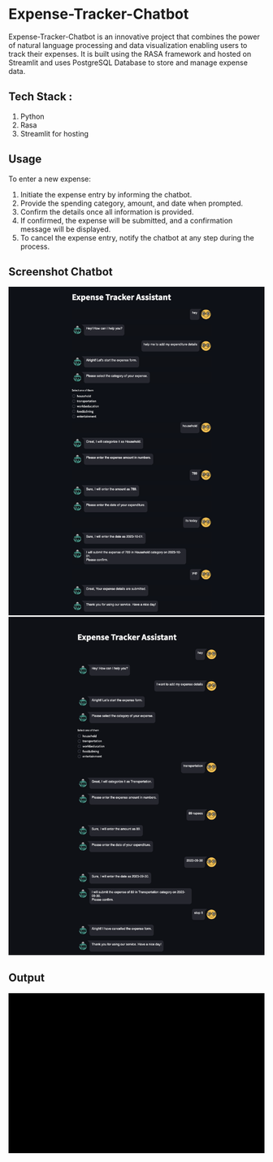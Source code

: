 # Expense-Tracker-Chatbot

 Expense-Tracker-Chatbot is an innovative project that combines the power of natural language processing and data visualization enabling users to track their expenses. It is built using the RASA framework and hosted on Streamlit and uses PostgreSQL Database to store and manage expense data. 

## Tech Stack :
   1. Python<br>
   2. Rasa<br>
   3. Streamlit for hosting<br>

## Usage
To enter a new expense:<br>

1. Initiate the expense entry by informing the chatbot.<br>
2. Provide the spending category, amount, and date when prompted.<br>
3. Confirm the details once all information is provided.<br>
4. If confirmed, the expense will be submitted, and a confirmation message will be displayed.<br>
5. To cancel the expense entry, notify the chatbot at any step during the process.<br>

## Screenshot Chatbot
![Screenshot Chatbot](assets/add_expense_details.png)
![Screenshot Chatbot](assets/cancel_add_expense.png)


## Output 

![Output](assets/ezgif-4-3869350706.gif)

